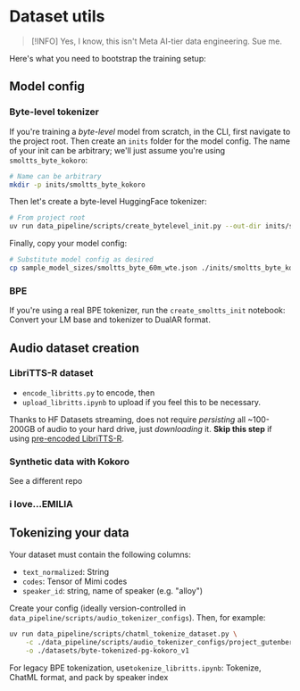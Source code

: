 # Dataset utils

> [!INFO]
> Yes, I know, this isn't Meta AI-tier data engineering. Sue me.

Here's what you need to bootstrap the training setup:

## Model config

### Byte-level tokenizer

If you're training a _byte-level_ model from scratch, in the CLI, first navigate to the project root.
Then create an `inits` folder for the model config.
The name of your init can be arbitrary; we'll just assume you're using `smoltts_byte_kokoro`:

```bash
# Name can be arbitrary
mkdir -p inits/smoltts_byte_kokoro
```

Then let's create a byte-level HuggingFace tokenizer:

```bash
# From project root
uv run data_pipeline/scripts/create_bytelevel_init.py --out-dir inits/smoltts_byte_kokoro
```

Finally, copy your model config:

```bash
# Substitute model config as desired
cp sample_model_sizes/smoltts_byte_60m_wte.json ./inits/smoltts_byte_kokoro/config.json
```

### BPE

If you're using a real BPE tokenizer, run the `create_smoltts_init` notebook: Convert your LM base and tokenizer to DualAR format.

## Audio dataset creation

### LibriTTS-R dataset

- `encode_libritts.py` to encode, then
- `upload_libritts.ipynb` to upload if you feel this to be necessary.

Thanks to HF Datasets streaming, does not require _persisting_ all ~100-200GB of audio to your hard drive, just _downloading_ it. **Skip this step** if using [pre-encoded LibriTTS-R](https://huggingface.co/datasets/jkeisling/libritts-r-mimi).

### Synthetic data with Kokoro

See a different repo

### i love...EMILIA

## Tokenizing your data

Your dataset must contain the following columns:

- `text_normalized`: String
- `codes`: Tensor of Mimi codes
- `speaker_id`: string, name of speaker (e.g. "alloy")

Create your config (ideally version-controlled in `data_pipeline/scripts/audio_tokenizer_configs`). Then, for example:

```bash
uv run data_pipeline/scripts/chatml_tokenize_dataset.py \
    -c ./data_pipeline/scripts/audio_tokenizer_configs/project_gutenberg_v2.json \
    -o ./datasets/byte-tokenized-pg-kokoro_v1
```

For legacy BPE tokenization, use`tokenize_libritts.ipynb`: Tokenize, ChatML format, and pack by speaker index
